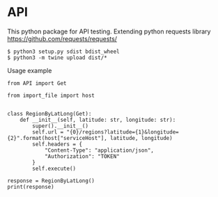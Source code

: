 # API

This python package for API testing.
Extending python requests library
https://github.com/requests/requests/

```
$ python3 setup.py sdist bdist_wheel
$ python3 -m twine upload dist/*
```

Usage example
```python3
from API import Get

from import_file import host


class RegionByLatLong(Get):
    def __init__(self, latitude: str, longitude: str):
        super().__init__()
        self.url = "{0}/regions?latitude={1}&longitude={2}".format(host["serviceHost"], latitude, longitude)
        self.headers = {
            "Content-Type": "application/json",
            "Authorization": "TOKEN"
        }
        self.execute()
        
response = RegionByLatLong()
print(response)
```
